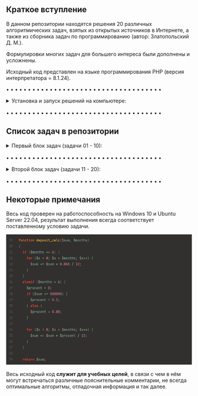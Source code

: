 ## Краткое вступление

В данном репозитории находятся решения 20 различных алгоритмических задач, взятых из открытых источников в Интернете, а также из сборника задач по программированию (автор: Златопольский Д. М.).

Формулировки многих задач для большего интереса были дополнены и усложнены.

Исходный код представлен на языке программирования PHP (версия интерпретатора = 8.1.24).

• • • • • • • • • • • • • • • • • • • • • • • • • • • • • • • • • • • •

<details><summary>Установка и запуск решений на компьютере:</summary>

<br>

Для запуска скриптов необходимо клонировать [(скачать)](https://github.com/sudomango/PHP-Algo-A/archive/refs/heads/main.zip) весь репозиторий.

```shell
git clone https://github.com/sudomango/PHP-Algo-A.git
```

Запуск решений в командной строке Windows или Linux (проверено на Ubuntu Server):

```shell
php Folder_Name/script_name.php
```

Далее действуем согласно инструкциям скрипта и условиям конкретной задачи.

</details>

<div style="margin-top: 16px"></div>

• • • • • • • • • • • • • • • • • • • • • • • • • • • • • • • • • • • •

## Список задач в репозитории

<details><summary>Первый блок задач (задачи 01 - 10):</summary>

<br>

01\. Функция, которая проверяет, является ли указанный год високосным.

[Исходный код решения](https://github.com/sudomango/PHP-Algo-A/blob/main/Block_01/01%20-%20is_leap_year.php)

02\. Функция, которая проверяет, является ли число, переданное в качестве аргумента, простым.

[Исходный код решения](https://github.com/sudomango/PHP-Algo-A/blob/main/Block_01/02%20-%20is_prime_number.php)

03\. Функция, которая генерирует одномерный массив случайных целых чисел размером count. Все числа должны находиться в диапазоне min_value ... max_value. Дополнительно следует реализовать возможность генерации массива, состоящего только из уникальных (неповторяющихся) элементов.

[Исходный код решения](https://github.com/sudomango/PHP-Algo-A/blob/main/Block_01/03%20-%20random_int_array.php)

04\. Фильтрация исходного массива: Дан массив из 100 случайных целых чисел. Создать два новых массива на основе первого = в первом оставить только чётные положительные числа, во втором - двузначные числа, кратные 10. Вывести оригинальный массив и оба получившихся массива на экран консоли.

[Исходный код решения](https://github.com/sudomango/PHP-Algo-A/blob/main/Block_01/04%20-%20array_filter.php)

05\. Использование ассоциативных массивов: Зарплата сотрудника вычисляется по формуле = 1000$ + 20$ за каждый отработанный час + 30$ за каждого нового клиента. Подсчитать зарплату каждого из сотрудников. Вывести их в порядке от "лучшего" к "худшему". Каждый сотрудник представляет собой ассоциативный массив.

[Исходный код решения](https://github.com/sudomango/PHP-Algo-A/blob/main/Block_01/05%20-%20salary_amount_calculate.php)

06\. Дан список продуктов на складе. У каждого есть срок его изготовления и срок годности (всегда указан в днях). Необходимо проверить, какие продукты на текущую дату можно считать просроченными, а какие - всё ещё свежими. Даты можно указать любые, главное, чтобы было видно, что функция работает правильно.

[Исходный код решения (использование функции strtotime)](https://github.com/sudomango/PHP-Algo-A/blob/main/Block_01/06%20-%20is_still_fresh_one.php)

[Исходный код решения (использование методов класса DateTime)](https://github.com/sudomango/PHP-Algo-A/blob/main/Block_01/06%20-%20is_still_fresh_two.php)

07\. Реализовать программу "Калькулятор для вклада". Пользователь вводит начальную сумму и количество месяцев, после чего должен получить финальную сумму, которая будет на вкладе по истечению указанного им срока. Условия вклада такие: любая сумма до 6 месяцев (включительно) = 6.5% годовых; если вклад делается на срок больше 6 месяцев, то для сумм больше 500.000 процентная ставка = 8%, для сумм меньших или равных 500.000 = 10%. Все вклады идут с ежемесячной капитализацией процентов (проценты каждый месяц прибавляются к сумме вклада, и в новом месяце процент считается уже от новой суммы).

Так как это учебная программа, результат при выводе разрешается округлить до 2-3 знаков после запятой.

[Исходный код решения](https://github.com/sudomango/PHP-Algo-A/blob/main/Block_01/07%20-%20deposit_calculator.php)

08\. Даны две строки, необходимо выяснить являются ли они анаграммами? В содержании строк следует учитывать только буквы и цифры. Пробелы и знаки препинания необходимо удалить или игнорировать их при сравнении. Сравнение сделать case-insensitive (регистронезависимым).

[Исходный код решения](https://github.com/sudomango/PHP-Algo-A/blob/main/Block_01/08%20-%20is_an_anagram.php)

09\. Вывести на экран сумму всех цифр указанного числа (функция должна работать в том числе и для отрицательных чисел, и для вещественных).

[Исходный код решения](https://github.com/sudomango/PHP-Algo-A/blob/main/Block_01/09%20-%20sum_of_all_digits.php)

10\. Реализовать функции dec_to_hex, hex_to_dec, dec_to_bin, bin_to_dec, rgb_to_hex, hex_to_rgb без использования аналогичных функций, встроенных в язык программирования. Входные данные = целые неотрицательные числа в указанной системе счисления в виде строки: "40AC20", "600", "1011011" и т. д. RGB-цвет должен быть представлен в виде массива из трёх целочисленных значений (0 .. 255).

[Исходный код решения](https://github.com/sudomango/PHP-Algo-A/blob/main/Block_01/10%20-%20dec_to_hex,%20hex_to_dec.php)

</details>

<div style="margin-top: 16px"></div>

• • • • • • • • • • • • • • • • • • • • • • • • • • • • • • • • • • • •

<details><summary>Второй блок задач (задачи 11 - 20):</summary>

<br>

11\. Количество вхождений элемента в последовательность: В текстовом файле записана произвольная строка или текст. Пользователь вводит символ или подстроку. Необходимо вывести, какое количество раз она повторяется в исходном тексте. Поиск сделать case-insensitive (регистронезависимым).

[Исходный код решения](https://github.com/sudomango/PHP-Algo-A/blob/main/Block_02/11%20-%20repeated_elements_count.php)

12\. Реализовать функцию, которая выводит на экран все делители указанного натурального числа.

[Исходный код решения](https://github.com/sudomango/PHP-Algo-A/blob/main/Block_02/12%20-%20find_all_divisors.php)

13\. Функция, которая раскладывает натуральное число (n > 1) на простые сомножители.

[Исходный код решения](https://github.com/sudomango/PHP-Algo-A/blob/main/Block_02/13%20-%20factorize_the_number.php)

14\. Дан массив из натуральных чисел. Найти НОД для всех чисел в указанном массиве.

[Исходный код решения](https://github.com/sudomango/PHP-Algo-A/blob/main/Block_02/14%20-%20nod_of_the_array.php)

15\. Решето Эратосфена: Вывести список всех простых чисел в диапазоне от 2 до \<user_number\>.

[Исходный код решения](https://github.com/sudomango/PHP-Algo-A/blob/main/Block_02/15%20-%20sieve_of_eratosthenes.php)

16\. Реализовать две функции для целочисленной арифметики денежных единиц: одна - для сложения, вторая - для вычитания. Мы знаем, что представление дробной части вещественного числа в компьютере не всегда точное из-за особенностей двоичной арифметики. Поэтому для денежных единиц обычно создаётся отдельный объект, в котором реализованы свои методы для арифметических операций с этим объектом. Копейки считаются отдельно, а рубли - отдельно. Так как мы пока не затрагиваем ООП, предлагается реализовать описанный функционал через ассоциативные массивы (словари).

[Исходный код решения](https://github.com/sudomango/PHP-Algo-A/blob/main/Block_02/16%20-%20money_true_calculation.php)

17\. Дан массив случайных чисел. Вывести на экран только уникальные (неповторяющиеся) элементы.

[Исходный код решения](https://github.com/sudomango/PHP-Algo-A/blob/main/Block_02/17%20-%20unique_elements.php)

18\. Реализовать две функции: Первая вычисляет, является ли указанная строка палиндромом. Вторая делает тоже самое, но для целых неотрицательных чисел. Можно использовать любой известный алгоритм для вычисления палиндромов.

[Исходный код решения](https://github.com/sudomango/PHP-Algo-A/blob/main/Block_02/18%20-%20palindrome_function.php)

19\. Матричная арифметика = целых четыре подзадачи в одной. В дальнейшем считать матрицу и двумерный массив синонимами. Все индексы будем считать с нуля.

Итак, дана квадратная матрица 5-го порядка. Можно наполнить её любыми целыми числами.

A\. Вывести на экран исходную и транспонированную ей матрицу. Вывод обязательно реализовать с выравниванием по столбцам.

B\. Вывести сумму элементов с чётными индексами на главной диагонали. Например: A[0][0], A[2][2] и т. д. Исходная матрица может быть любого размера (но она обязательно будет квадратной).

C\. Вывести последнюю цифру суммы всех элементов на главной и побочной диагоналях.

D\. Найти и вывести минимальный элемент матрицы и координаты (индексы) его последнего вхождения.

[Исходный код решения](https://github.com/sudomango/PHP-Algo-A/blob/main/Block_02/19%20-%20matrix_arithmetic.php)

20\. Найти и вывести на экран НОД и НОК для двух указанных натуральных чисел. Разрешается использовать любой известный алгоритм, кроме встроенных в язык программирования функций.

[Исходный код решения](https://github.com/sudomango/PHP-Algo-A/blob/main/Block_02/20%20-%20nok_and_nod_of_two_numbers.php)

</details>

<div style="margin-top: 16px"></div>

• • • • • • • • • • • • • • • • • • • • • • • • • • • • • • • • • • • •

## Некоторые примечания

Весь код проверен на работоспособность на Windows 10 и Ubuntu Server 22.04, результат выполнения всегда соответствует поставленному условию задачи.

![Source Code Sreenshot](resources/source_code_screen.jpg)

Весь исходный код **служит для учебных целей**, в связи с чем в нём могут встречаться различные пояснительные комментарии, не всегда оптимальные алгоритмы, отладочная информация и так далее.

